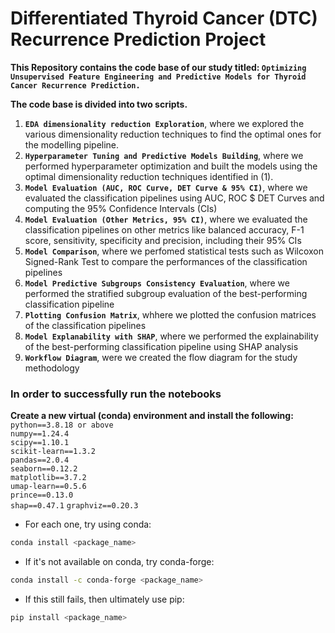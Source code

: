 # Differentiated Thyroid Cancer (DTC) Recurrence Prediction Project

**This Repository contains the code base of our study titled: `Optimizing Unsupervised Feature Engineering and Predictive Models for Thyroid Cancer Recurrence Prediction.`**

**The code base is divided into two scripts.**
1. **`EDA dimensionality reduction Exploration`**, where we explored the various dimensionality reduction techniques to find the optimal ones for the modelling pipeline. 
2. **`Hyperparameter Tuning and Predictive Models Building`**, where we performed hyperparameter optimization and built the models using the optimal dimensionality reduction techniques identified in (1).
3. **`Model Evaluation (AUC, ROC Curve, DET Curve & 95% CI)`**, where we evaluated the classification pipelines using AUC, ROC $ DET Curves and computing the 95% Confidence Intervals (CIs)
4. **`Model Evaluation (Other Metrics, 95% CI)`**, where we evaluated the classification pipelines on other metrics like balanced accuracy, F-1 score, sensitivity, specificity and precision, including their 95% CIs
5. **`Model Comparison`**, where we perfomed statistical tests such as Wilcoxon Signed-Rank Test to compare the performances of the classification pipelines
6. **`Model Predictive Subgroups Consistency Evaluation`**, where we performed the stratified subgroup evaluation of the best-performing classification pipeline
7. **`Plotting Confusion Matrix`**, whhere we plotted the confusion matrices of the classification pipelines
8. **`Model Explanability with SHAP`**, where we performed the explainability of the best-performing classification pipeline using SHAP analysis
9. **`Workflow Diagram`**, were we created the flow diagram for the study methodology

### In order to successfully run the notebooks 

**Create a new virtual (conda) environment and install the following:**  
`python==3.8.18 or above`  
`numpy==1.24.4`  
`scipy==1.10.1`  
`scikit-learn==1.3.2`  
`pandas==2.0.4`  
`seaborn==0.12.2`  
`matplotlib==3.7.2`  
`umap-learn==0.5.6`  
`prince==0.13.0`  
`shap==0.47.1`
`graphviz==0.20.3`

- For each one, try using conda:

```bash
conda install <package_name>
```

- If it's not available on conda, try conda-forge:

```bash
conda install -c conda-forge <package_name>
```

- If this still fails, then ultimately use pip:

```bash
pip install <package_name>
```

